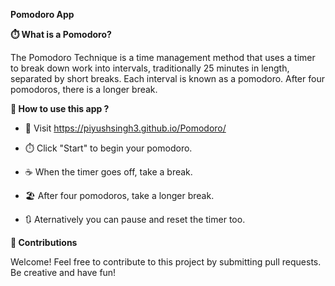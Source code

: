 __Pomodoro App__

**⏱️ What is a Pomodoro?**

The Pomodoro Technique is a time management method that uses a timer to break down work into intervals, traditionally 25 minutes in length, separated by short breaks. Each interval is known as a pomodoro. After four pomodoros, there is a longer break.

**🤔 How to use this app ?**

* 🔗 Visit https://piyushsingh3.github.io/Pomodoro/

* ⏱️ Click "Start" to begin your pomodoro.

* ☕ When the timer goes off, take a break. 

* 🏖️ After four pomodoros, take a longer break. 

* 🔃 Aternatively you can pause and reset the timer too. 


**🤝 Contributions**

Welcome! Feel free to contribute to this project by submitting pull requests. Be creative and have fun!

